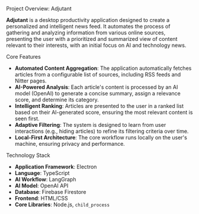 Project Overview: Adjutant

**Adjutant** is a desktop productivity application designed to create a personalized and intelligent news feed. It automates the process of gathering and analyzing information from various online sources, presenting the user with a prioritized and summarized view of content relevant to their interests, with an initial focus on AI and technology news.

Core Features

* **Automated Content Aggregation**: The application automatically fetches articles from a configurable list of sources, including RSS feeds and Nitter pages.
* **AI-Powered Analysis**: Each article's content is processed by an AI model (OpenAI) to generate a concise summary, assign a relevance score, and determine its category.
* **Intelligent Ranking**: Articles are presented to the user in a ranked list based on their AI-generated score, ensuring the most relevant content is seen first.
* **Adaptive Filtering**: The system is designed to learn from user interactions (e.g., hiding articles) to refine its filtering criteria over time.
* **Local-First Architecture**: The core workflow runs locally on the user's machine, ensuring privacy and performance.

Technology Stack

* **Application Framework**: Electron
* **Language**: TypeScript
* **AI Workflow**: LangGraph
* **AI Model**: OpenAI API
* **Database**: Firebase Firestore
* **Frontend**: HTML/CSS
* **Core Libraries**: Node.js, `child_process`